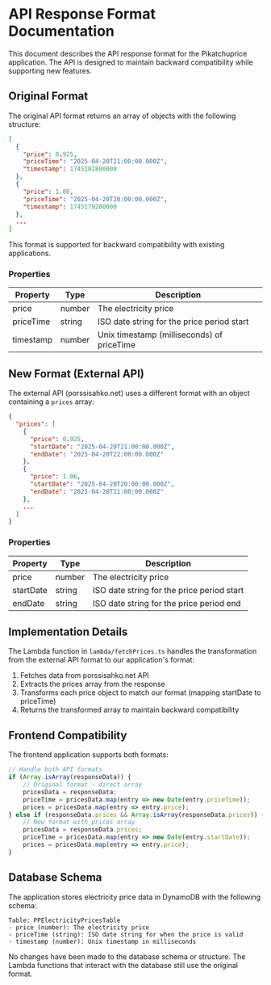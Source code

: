 # API Response Format Documentation

This document describes the API response format for the Pikatchuprice application. The API is designed to maintain backward compatibility while supporting new features.

## Original Format

The original API format returns an array of objects with the following structure:

```json
[
  {
    "price": 0.925,
    "priceTime": "2025-04-20T21:00:00.000Z",
    "timestamp": 1745182800000
  },
  {
    "price": 1.06,
    "priceTime": "2025-04-20T20:00:00.000Z",
    "timestamp": 1745179200000
  },
  ...
]
```

This format is supported for backward compatibility with existing applications.

### Properties

| Property   | Type    | Description                                  |
|------------|---------|----------------------------------------------|
| price      | number  | The electricity price                        |
| priceTime  | string  | ISO date string for the price period start   |
| timestamp  | number  | Unix timestamp (milliseconds) of priceTime   |

## New Format (External API)

The external API (porssisahko.net) uses a different format with an object containing a `prices` array:

```json
{
  "prices": [
    {
      "price": 0.925,
      "startDate": "2025-04-20T21:00:00.000Z",
      "endDate": "2025-04-20T22:00:00.000Z"
    },
    {
      "price": 1.06,
      "startDate": "2025-04-20T20:00:00.000Z",
      "endDate": "2025-04-20T21:00:00.000Z"
    },
    ...
  ]
}
```

### Properties

| Property   | Type    | Description                                  |
|------------|---------|----------------------------------------------|
| price      | number  | The electricity price                        |
| startDate  | string  | ISO date string for the price period start   |
| endDate    | string  | ISO date string for the price period end     |

## Implementation Details

The Lambda function in `lambda/fetchPrices.ts` handles the transformation from the external API format to our application's format:

1. Fetches data from porssisahko.net API
2. Extracts the prices array from the response
3. Transforms each price object to match our format (mapping startDate to priceTime)
4. Returns the transformed array to maintain backward compatibility

## Frontend Compatibility

The frontend application supports both formats:

```javascript
// Handle both API formats
if (Array.isArray(responseData)) {
    // Original format - direct array
    pricesData = responseData;
    priceTime = pricesData.map(entry => new Date(entry.priceTime));
    prices = pricesData.map(entry => entry.price);
} else if (responseData.prices && Array.isArray(responseData.prices)) {
    // New format with prices array
    pricesData = responseData.prices;
    priceTime = pricesData.map(entry => new Date(entry.startDate));
    prices = pricesData.map(entry => entry.price);
}
```

## Database Schema

The application stores electricity price data in DynamoDB with the following schema:

```
Table: PPElectricityPricesTable
- price (number): The electricity price
- priceTime (string): ISO date string for when the price is valid
- timestamp (number): Unix timestamp in milliseconds
```

No changes have been made to the database schema or structure. The Lambda functions that interact with the database still use the original format. 